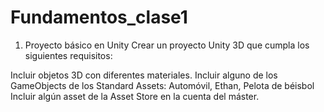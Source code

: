 # Fundamentos_clase1
1. Proyecto básico en Unity
Crear un proyecto Unity 3D que cumpla los siguientes requisitos:

Incluir objetos 3D con diferentes materiales.
Incluir alguno de los GameObjects de los Standard Assets: Automóvil, Ethan, Pelota de béisbol
Incluir algún asset de la Asset Store en la cuenta del máster.

